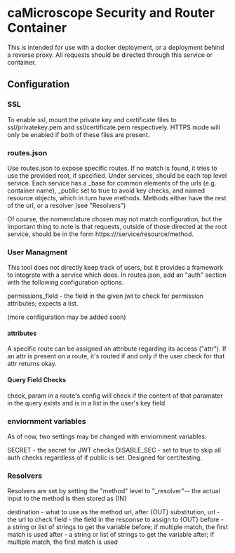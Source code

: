 # caMicroscope Security and Router Container

This is intended for use with a docker deployment, or a deployment behind a reverse proxy. All requests should be directed through this service or container.

## Configuration

### SSL

To enable ssl, mount the private key and certificate files to ssl/privatekey.pem and ssl/certificate.pem respectively. HTTPS mode will only be enabled if both of these files are present.

### routes.json

Use routes.json to expose specific routes. If no match is found, it tries to use the provided root, if specified.
Under services, should be each top level service. Each service has a \_base for common elements of the urls (e.g. container name), \_public set to true to avoid key checks, and named resource objects, which in turn have methods. Methods either have the rest of the url, or a resolver (see "Resolvers")

Of course, the nomenclature chosen may not match configuration, but the important thing to note is that requests, outside of those directed at the root service, should be in the form https://<url base>/service/resource/method.

### User Managment

This tool does not directly keep track of users, but it provides a framework to integrate with a service which does.
In routes.json, add an "auth" section with the following configuration options.


permissions_field - the field in the given jwt to check for permission attributes; expects a list.

(more configuration may be added soon)

#### attributes
A specific route can be assigned an attribute regarding its access ("attr"). If an attr is present on a route, it's routed if and only if the user check for that attr returns okay.


#### Query Field Checks

check_param in a route's config will check if the content of that paramater in the query exists and is in a list in the user's key field

### enviornment variables

As of now, two settings may be changed with enviornment variables:

SECRET - the secret for JWT checks
DISABLE_SEC - set to true to skip all auth checks regardless of if public is set. Designed for cert/testing.

### Resolvers
Resolvers are set by setting the "method" level to "\_resolver"-- the actual input to the method is then stored as {IN}

destination - what to use as the method url, after {OUT} substitution,
url - the url to check
field - the field in the response to assign to {OUT}
before - a string or list of strings to get the variable before; if multiple match, the first match is used
after - a string or list of strings to get the variable after; if multiple match, the first match is used

